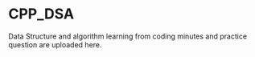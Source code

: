 # CPP_DSA
Data Structure and algorithm learning from coding minutes and practice question are uploaded here.
